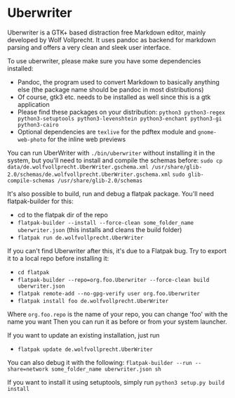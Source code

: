Uberwriter
==========

Uberwriter is a GTK+ based distraction free Markdown editor, mainly developed by Wolf Vollprecht. It uses pandoc as backend for markdown parsing and offers a very clean and sleek user interface.

To use uberwriter, please make sure you have some dependencies installed:

- Pandoc, the program used to convert Markdown to basically anything else (the package name should be pandoc in most distributions)
- Of course, gtk3 etc. needs to be installed as well since this is a gtk application
- Please find these packages on your distribution: `python3 python3-regex python3-setuptools python3-levenshtein python3-enchant python3-gi python3-cairo`
- Optional dependencies are `texlive` for the pdftex module and `gnome-web-photo` for the inline web previews

You can run UberWriter with `./bin/uberwriter` without installing it in the system,
but you'll need to install and compile the schemas before:
`sudo cp data/de.wolfvollprecht.UberWriter.gschema.xml /usr/share/glib-2.0/schemas/de.wolfvollprecht.UberWriter.gschema.xml`
`sudo glib-compile-schemas /usr/share/glib-2.0/schemas`

It's also possible to build, run and debug a flatpak package. You'll need flatpak-builder for this:

- cd to the flatpak dir of the repo
- `flatpak-builder --install --force-clean some_folder_name uberwriter.json` (this installs and cleans the build folder)
- `flatpak run de.wolfvollprecht.UberWriter`

If you can't find Uberwriter after this, it's due to a Flatpak bug. Try to export it to a local repo before installing it:

- `cd flatpak`
- `flatpak-builder --repo=org.foo.Uberwriter --force-clean build uberwriter.json`
- `flatpak remote-add --no-gpg-verify user org.foo.Uberwriter`
- `flatpak install foo de.wolfvollprecht.UberWriter`

Where `org.foo.repo` is the name of your repo, you can change 'foo' with the name you want
Then you can run it as before or from your system launcher.

If you want to update an existing installation, just run

- `flatpak update de.wolfvollprecht.UberWriter`

You can also debug it with the following: `flatpak-builder --run --share=network some_folder_name uberwriter.json sh`

If you want to install it using setuptools, simply run `python3 setup.py build install`